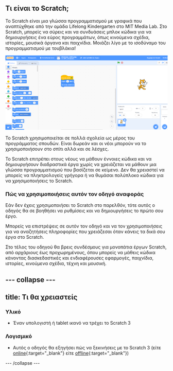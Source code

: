 ## Τι είναι το Scratch;
Το Scratch είναι μια γλώσσα προγραμματισμού με γραφικά που αναπτύχθηκε από την ομάδα Lifelong Kindergarten στο MIT Media Lab. Στο Scratch, μπορείς να σύρεις και να συνδυάσεις μπλοκ κώδικα για να δημιουργήσεις ένα εύρος προγραμμάτων, όπως κινούμενα σχέδια, ιστορίες, μουσικά όργανα και παιχνίδια. Μοιάζει λίγο με το ισοδύναμο του προγραμματισμού με τουβλάκια!

![Ένα στιγμιότυπο οθόνης του Scratch.](images/showcase_static.png)

Το Scratch χρησιμοποιείται σε πολλά σχολεία ως μέρος του προγράμματος σπουδών. Είναι δωρεάν και οι νέοι μπορούν να το χρησιμοποιήσουν στο σπίτι αλλά και σε λέσχες.

Το Scratch επιτρέπει στους νέους να μάθουν έννοιες κώδικα και να δημιουργήσουν διαδραστικά έργα χωρίς να χρειάζεται να μάθουν μια γλώσσα προγραμματισμού που βασίζεται σε κείμενο. Δεν θα χρειαστεί να μπορείς να πληκτρολογείς γρήγορα ή να θυμάσαι πολύπλοκο κώδικα για να χρησιμοποιήσεις το Scratch.

### Πώς να χρησιμοποιήσεις αυτόν τον οδηγό αναφοράς
Εάν δεν έχεις χρησιμοποιήσει το Scratch στο παρελθόν, τότε αυτός ο οδηγός θα σε βοηθήσει να ρυθμίσεις και να δημιουργήσεις το πρώτο σου έργο.

Μπορείς να επιστρέψεις σε αυτόν τον οδηγό και να τον χρησιμοποιήσεις για να αναζητήσεις πληροφορίες που χρειάζεσαι όταν κάνεις τα δικά σου έργα στο Scratch.

Στο τέλος του οδηγού θα βρεις συνδέσμους για μονοπάτια έργων Scratch, από αρχάριους έως προχωρημένους, όπου μπορείς να μάθεις κώδικα κάνοντας διασκεδαστικές και ενδιαφέρουσες εφαρμογές, παιχνίδια, ιστορίες, κινούμενα σχέδια, τέχνη και μουσική.

--- collapse ---
---
title: Τι θα χρειαστείς
---
### Υλικό

+ Έναν υπολογιστή ή tablet ικανό να τρέχει το Scratch 3

### Λογισμικό

+ Αυτός ο οδηγός θα εξηγήσει πώς να ξεκινήσεις με το Scratch 3 (είτε [online](https://scratch.mit.edu/){:target="_blank"} είτε [offline](https://scratch.mit.edu/download){:target="_blank"})


--- /collapse ---
